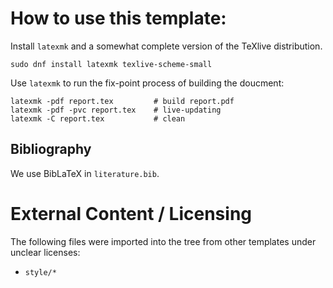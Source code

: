 # How to use this template:

Install `latexmk` and a somewhat complete version of the TeXlive distribution.

```
sudo dnf install latexmk texlive-scheme-small
```

Use `latexmk` to run the fix-point process of building the doucment:

```
latexmk -pdf report.tex         # build report.pdf
latexmk -pdf -pvc report.tex    # live-updating
latexmk -C report.tex           # clean
```

## Bibliography

We use BibLaTeX in `literature.bib`.

# External Content / Licensing

The following files were imported into the tree from other templates under unclear licenses:

* `style/*`
